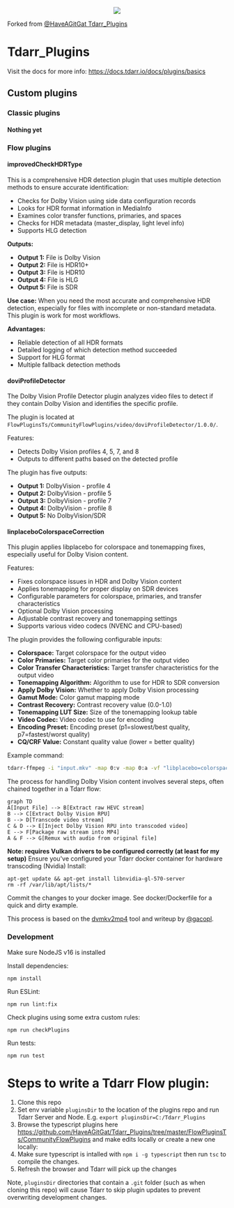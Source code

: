 <p align="center">
  <img src="https://s7.gifyu.com/images/GifCroppedTran.gif"/>
</p>

Forked from [@HaveAGitGat Tdarr_Plugins](https://github.com/HaveAGitGat/Tdarr_Plugins)

# Tdarr_Plugins

Visit the docs for more info:
https://docs.tdarr.io/docs/plugins/basics

## Custom plugins
### Classic plugins
#### Nothing yet
### Flow plugins
#### improvedCheckHDRType

This is a comprehensive HDR detection plugin that uses multiple detection methods to ensure accurate identification:

- Checks for Dolby Vision using side data configuration records
- Looks for HDR format information in MediaInfo
- Examines color transfer functions, primaries, and spaces
- Checks for HDR metadata (master_display, light level info)
- Supports HLG detection

**Outputs:**
- **Output 1:** File is Dolby Vision
- **Output 2:** File is HDR10+
- **Output 3:** File is HDR10
- **Output 4:** File is HLG
- **Output 5:** File is SDR

**Use case:** When you need the most accurate and comprehensive HDR detection, especially for files with incomplete or non-standard metadata. This plugin is work for most workflows.

**Advantages:**
- Reliable detection of all HDR formats
- Detailed logging of which detection method succeeded
- Support for HLG format
- Multiple fallback detection methods

#### doviProfileDetector

The Dolby Vision Profile Detector plugin analyzes video files to detect if they contain Dolby Vision and identifies the specific profile.

The plugin is located at `FlowPluginsTs/CommunityFlowPlugins/video/doviProfileDetector/1.0.0/`.

Features:
- Detects Dolby Vision profiles 4, 5, 7, and 8
- Outputs to different paths based on the detected profile

The plugin has five outputs:
- **Output 1:** DolbyVision - profile 4
- **Output 2:** DolbyVision - profile 5
- **Output 3:** DolbyVision - profile 7
- **Output 4:** DolbyVision - profile 8
- **Output 5:** No DolbyVision/SDR

#### linplaceboColorspaceCorrection

This plugin applies libplacebo for colorspace and tonemapping fixes, especially useful for Dolby Vision content.

Features:
- Fixes colorspace issues in HDR and Dolby Vision content
- Applies tonemapping for proper display on SDR devices
- Configurable parameters for colorspace, primaries, and transfer characteristics
- Optional Dolby Vision processing
- Adjustable contrast recovery and tonemapping settings
- Supports various video codecs (NVENC and CPU-based)

The plugin provides the following configurable inputs:
- **Colorspace:** Target colorspace for the output video
- **Color Primaries:** Target color primaries for the output video
- **Color Transfer Characteristics:** Target transfer characteristics for the output video
- **Tonemapping Algorithm:** Algorithm to use for HDR to SDR conversion
- **Apply Dolby Vision:** Whether to apply Dolby Vision processing
- **Gamut Mode:** Color gamut mapping mode
- **Contrast Recovery:** Contrast recovery value (0.0-1.0)
- **Tonemapping LUT Size:** Size of the tonemapping lookup table
- **Video Codec:** Video codec to use for encoding
- **Encoding Preset:** Encoding preset (p1=slowest/best quality, p7=fastest/worst quality)
- **CQ/CRF Value:** Constant quality value (lower = better quality)

Example command:
```sh
tdarr-ffmpeg -i "input.mkv" -map 0:v -map 0:a -vf "libplacebo=colorspace=bt709:color_primaries=bt709:color_trc=bt709:tonemapping=4:apply_dolbyvision=true:gamut_mode=1:contrast_recovery=0.6:tonemapping_lut_size=256" -c:v hevc_nvenc -preset p4 -cq 18 -c:a copy "output.mp4"
```

The process for handling Dolby Vision content involves several steps, often chained together in a Tdarr flow:

```mermaid
graph TD
A[Input File] --> B[Extract raw HEVC stream]
B --> C[Extract Dolby Vision RPU]
B --> D[Transcode video stream]
C & D --> E[Inject Dolby Vision RPU into transcoded video]
E --> F[Package raw stream into MP4]
A & F --> G[Remux with audio from original file]
```
**Note: requires Vulkan drivers to be configured correctly (at least for my setup)**
Ensure you've configured your Tdarr docker container for hardware transcoding (Nvidia) 
Install:
```
apt-get update && apt-get install libnvidia-gl-570-server
rm -rf /var/lib/apt/lists/*
```
Commit the changes to your docker image. See docker/Dockerfile for a quick and dirty example.

This process is based on the [dvmkv2mp4](https://github.com/gacopl/dvmkv2mp4) tool and writeup by [@gacopl](https://github.com/gacopl).
### Development

Make sure NodeJS v16 is installed

Install dependencies:

`npm install`

Run ESLint:

`npm run lint:fix`

Check plugins using some extra custom rules:

`npm run checkPlugins`

Run tests:

`npm run test`


# Steps to write a Tdarr Flow plugin:

1. Clone this repo
2. Set env variable `pluginsDir` to the location of the plugins repo and run Tdarr Server and Node. E.g. `export pluginsDir=C:/Tdarr_Plugins`
3. Browse the typescript plugins here https://github.com/HaveAGitGat/Tdarr_Plugins/tree/master/FlowPluginsTs/CommunityFlowPlugins and make edits locally or create a new one locally: 
4. Make sure typescript is intalled with `npm i -g typescript` then run `tsc` to compile the changes.
5. Refresh the browser and Tdarr will pick up the changes

Note, `pluginsDir` directories that contain a `.git` folder (such as when cloning this repo) will cause Tdarr to skip plugin updates to prevent overwriting development changes.


